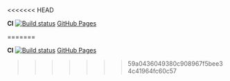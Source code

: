<<<<<<< HEAD

**CI** [![Build status](https://ci.appveyor.com/api/projects/status/9qdfms1sr1r3pnly?svg=true)](https://ci.appveyor.com/project/AleksaT2/ahj-events)    [GitHub Pages](https://aleksat2.github.io/ahj-events/)

=======

**CI** [![Build status](https://ci.appveyor.com/api/projects/status/9qdfms1sr1r3pnly?svg=true)](https://ci.appveyor.com/project/AleksaT2/ahj-events)    [GitHub Pages](https://aleksat2.github.io/ahj-events/)

>>>>>>> 59a0436049380c908967f5bee34c41964fc60c57
